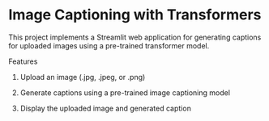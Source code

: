 # Image Captioning with Transformers
This project implements a Streamlit web application for generating captions for uploaded images using a pre-trained transformer model.

Features
  1. Upload an image (.jpg, .jpeg, or .png)
  
  2. Generate captions using a pre-trained image captioning model
  
  3. Display the uploaded image and generated caption

